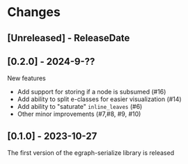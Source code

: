 # Changes

## [Unreleased] - ReleaseDate

## [0.2.0] - 2024-9-??

New features

- Add support for storing if a node is subsumed (#16)
- Add ability to split e-classes for easier visualization (#14)
- Add ability to "saturate" `inline_leaves` (#6)
- Other minor improvements (#7,#8, #9, #10)

## [0.1.0] - 2023-10-27

The first version of the egraph-serialize library is released
